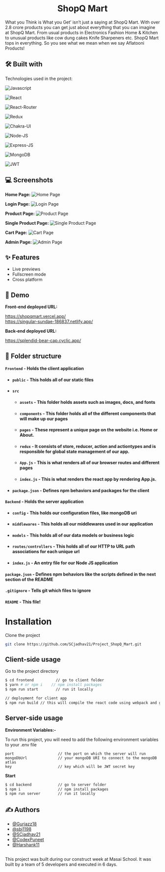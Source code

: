 
<h1 align="center" id="title">ShopQ Mart</h1>
What you Think is What you Get’ isn’t just a saying at ShopQ Mart. With over 2.8 crore products you can get just about everything that you can imagine at ShopQ Mart. From usual products in Electronics Fashion Home & Kitchen to unusual products like cow dung cakes Knife Sharpeners etc. ShopQ Mart tops in everything. So you see what we mean when we say Aflatooni Products!


## 🛠 Built with 

Technologies used in the project:

![Javascript](https://img.shields.io/badge/JavaScript-323330?style=for-the-badge&amp;logo=javascript&amp;logoColor=F7DF1E)

![React](https://img.shields.io/badge/React-20232A?style=for-the-badge&amp;logo=react&amp;logoColor=61DAFB)

![React-Router](https://img.shields.io/badge/React_Router-CA4245?style=for-the-badge&amp;logo=react-router&amp;logoColor=white)

![Redux](https://img.shields.io/badge/Redux-593D88?style=for-the-badge&amp;logo=redux&amp;logoColor=white)

![Chakra-UI](https://img.shields.io/badge/Chakra--UI-319795?style=for-the-badge&amp;logo=chakra-ui&amp;logoColor=white)

![Node-JS](https://img.shields.io/badge/Node.js-339933?style=for-the-badge&amp;logo=nodedotjs&amp;logoColor=white)

![Express-JS](https://img.shields.io/badge/Express.js-000000?style=for-the-badge&amp;logo=express&amp;logoColor=white)

![MongoDB](https://img.shields.io/badge/MongoDB-4EA94B?style=for-the-badge&amp;logo=mongodb&amp;logoColor=white)

![JWT](https://img.shields.io/badge/JWT-black?style=for-the-badge&amp;logo=JSON%20web%20tokens)

## 💻 Screenshots

**Home Page:**
![Home Page](https://user-images.githubusercontent.com/49484642/214049412-b62130c6-f19b-449f-9b22-43a99cf41774.png)

**Login Page:**
![Login Page](https://user-images.githubusercontent.com/49484642/214050878-7b2bace5-6f63-453c-ab5d-dd60919f8b3d.png)

**Product Page:**
![Product Page](https://user-images.githubusercontent.com/49484642/214049453-8e0930ea-957d-4ef7-88a2-de7682f5c3dc.png)

**Single Product Page:**
![Single Product Page](https://user-images.githubusercontent.com/49484642/214049494-35508512-06f3-4bfb-bc2a-95ec473b74aa.png)

**Cart Page:**
![Cart Page](https://user-images.githubusercontent.com/49484642/214049471-3c26b539-e904-408c-8e3b-f6bb6dbc5a15.png)

**Admin Page:**
![Admin Page](https://user-images.githubusercontent.com/49484642/214050842-c2778582-cd95-41ce-97ce-c73ef281ffef.png)


## ✨ Features 

- Live previews
- Fullscreen mode
- Cross platform


## 🚀 Demo

**Front-end deployed URL:**

https://shopqmart.vercel.app/
<br/>
https://singular-sundae-186837.netlify.app/

**Back-end deployed URL:**

https://splendid-bear-cap.cyclic.app/

##  📁 Folder structure
#### `Frontend` - Holds the client application
- #### `public` - This holds all of our static files
- #### `src`
    - #### `assets` - This folder holds assets such as images, docs, and fonts
    - #### `components` - This folder holds all of the different components that will make up our pages
    - #### `pages` - These represent a unique page on the website i.e. Home or About. 
    - #### `redux` - It consists of store, reducer, action and actiontypes and is responsible for global state management of our app.
    - #### `App.js` - This is what renders all of our browser routes and different pages
    - #### `index.js` - This is what renders the react app by rendering App.js.
- #### `package.json` - Defines npm behaviors and packages for the client
#### `Backend` - Holds the server application
- #### `config` - This holds our configuration files, like mongoDB uri
- #### `middlewares` - This holds all our middlewares used in our application
- #### `models` - This holds all of our data models or business logic
- #### `routes/controllers` - This holds all of our HTTP to URL path associations for each unique url
- #### `index.js` - An entry file for our Node JS application
#### `package.json` - Defines npm behaviors like the scripts defined in the next section of the README
#### `.gitignore` - Tells git which files to ignore
#### `README` - This file!
# Installation

Clone the project
```bash
git clone https://github.com/SCjadhav21/Project_ShopQ_Mart.git
```
## Client-side usage

Go to the project directory

```bash
$ cd frontend          // go to client folder
$ yarn # or npm i    // npm install packages
$ npm run start        // run it locally

// deployment for client app
$ npm run build // this will compile the react code using webpack and generate a folder called docs in the root level
```
## Server-side usage

**Environment Variables:-**

To run this project, you will need to add the following environment variables to your .env file

```
port                    // the port on which the server will run
mongoDbUrl              // your mongoDB URI to connect to the mongoDB atlas
key                     // key which will be JWT secret key 
```

**Start**

```bash
$ cd backend            // go to server folder
$ npm i                 // npm install packages
$ npm run server        // run it locally
```
## ✍ Authors 

- [@Gurjazz18](https://github.com/Gurjazz18)
- [@sbj1198](https://github.com/sbj1198)
- [@SCjadhav21](https://www.github.com/SCjadhav21)
- [@CodexPuneet](https://www.github.com/CodexPuneet)
- [@Harshank11](https://github.com/Harshank11)

##
This project was built during our construct week at Masai School. It was built by a team of 5 developers and executed in 6 days.
       
